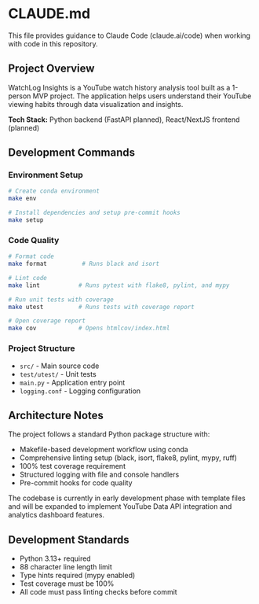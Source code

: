 # CLAUDE.md

This file provides guidance to Claude Code (claude.ai/code) when working with code in this repository.

## Project Overview

WatchLog Insights is a YouTube watch history analysis tool built as a 1-person MVP project. The application helps users understand their YouTube viewing habits through data visualization and insights.

**Tech Stack:** Python backend (FastAPI planned), React/NextJS frontend (planned)

## Development Commands

### Environment Setup
```bash
# Create conda environment
make env

# Install dependencies and setup pre-commit hooks  
make setup
```

### Code Quality
```bash
# Format code
make format          # Runs black and isort

# Lint code
make lint           # Runs pytest with flake8, pylint, and mypy

# Run unit tests with coverage
make utest          # Runs tests with coverage report

# Open coverage report
make cov            # Opens htmlcov/index.html
```

### Project Structure
- `src/` - Main source code
- `test/utest/` - Unit tests
- `main.py` - Application entry point
- `logging.conf` - Logging configuration

## Architecture Notes

The project follows a standard Python package structure with:
- Makefile-based development workflow using conda
- Comprehensive linting setup (black, isort, flake8, pylint, mypy, ruff)
- 100% test coverage requirement
- Structured logging with file and console handlers
- Pre-commit hooks for code quality

The codebase is currently in early development phase with template files and will be expanded to implement YouTube Data API integration and analytics dashboard features.

## Development Standards

- Python 3.13+ required
- 88 character line length limit
- Type hints required (mypy enabled)
- Test coverage must be 100%
- All code must pass linting checks before commit